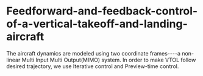 # Feedforward-and-feedback-control-of-a-vertical-takeoff-and-landing-aircraft
The aircraft dynamics are modeled using two coordinate frames----a non-linear Multi Input Multi Output(MIMO) system. In order to make VTOL follow desired trajectory, we use Iterative control and Preview-time control. 

